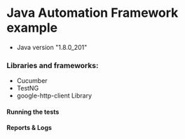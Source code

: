 # Java Automation Framework example

* Java version "1.8.0_201"


### Libraries and frameworks:

- Cucumber
- TestNG
- google-http-client Library


#### Running the tests

#### Reports & Logs


